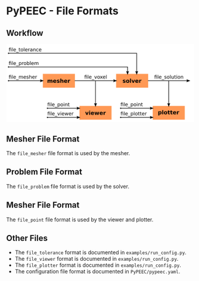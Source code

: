 # PyPEEC - File Formats

## Workflow

![viewer](images/workflow.png)

## Mesher File Format

The `file_mesher` file format is used by the mesher.

## Problem File Format

The `file_problem` file format is used by the solver.


## Mesher File Format

The `file_point` file format is used by the viewer and plotter.

## Other Files

* The `file_tolerance` format is documented in `examples/run_config.py`.
* The `file_viewer` format is documented in `examples/run_config.py`.
* The `file_plotter` format is documented in `examples/run_config.py`.
* The configuration file format is documented in `PyPEEC/pypeec.yaml`.

